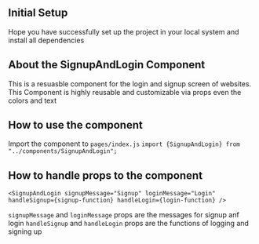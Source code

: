 ## Initial Setup

Hope you have successfully set up the project in your local system and install all dependencies

## About the SignupAndLogin Component

This is a resuasble component for the login and signup screen of websites. This Component is highly reusable and customizable via props even the colors and text

## How to use the component

Import the component to `pages/index.js`
`import {SignupAndLogin} from "../components/SignupAndLogin";`

## How to handle props to the component

```
<SignupAndLogin signupMessage="Signup" loginMessage="Login" handleSignup={signup-function} handleLogin={login-function} />
```

`signupMessage` and `loginMessage` props are the messages for signup anf login
`handleSignup` and `handleLogin` props are the functions of logging and signing up
